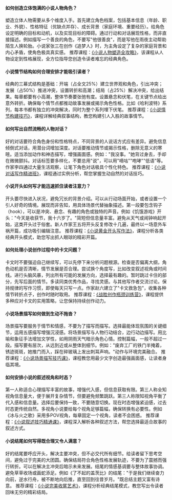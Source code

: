 #### 如何创造立体饱满的小说人物角色？

塑造立体人物需要从多个维度入手。首先建立角色档案，包括基本信息（年龄、职业、外貌）、性格特征（优缺点并存）、成长背景（家庭环境、重要经历）。给角色设定明确的目标和动机，以及实现目标的障碍。通过行动和对话展现性格，而非直接描述。例如描写一个善良的角色，不要写"他很善良"，而是写他在雨夜主动帮助陌生人换轮胎。小说家张三在创作《追梦人》时，为主角设定了复杂的家庭背景和内心矛盾，使角色极具真实感。 推荐课程：[《小说人物塑造全攻略》](https://www.baidu.com)，该课程从人物设定到性格展现，全方位指导您创造令读者难忘的经典角色。

#### 小说情节结构如何合理安排才能吸引读者？

经典的三幕式结构是基础：开端（占全文25%）建立世界观和角色，引出冲突；发展（占50%）推进冲突，设置转折和高潮；结局（占25%）解决冲突，给出结果。每章都要有小高潮，整体节奏要张弛有度。设置悬念和伏笔，在关键节点给出意外转折。确保每个情节点都推动故事发展或揭示角色性格。比如《哈利波特》系列，每本书都有独立的冲突解决，同时为整个系列埋下伏笔。 推荐课程：[《小说情节构建技巧》](https://www.baidu.com)，课程详解经典叙事结构，教您构建引人入胜的故事情节。

#### 如何写出自然流畅的人物对话？

好的对话要符合角色身份和性格特点，不同背景的人说话方式应有差异。避免信息倾倒式对话，用潜台词增加深度。对话要推动情节或揭示性格，删除无意义的寒暄。适当添加动作和神态描写，增强画面感。例如："我没事。"她背过身去，手却在微微颤抖。对话标签要多样化，不要总用"说"，可以用"嘀咕""咆哮""低语"等。作家李四通过大量生活观察，让笔下角色对话极具个性化特色。 推荐课程：[《小说对话写作精进班》](https://www.baidu.com)，课程通过实例分析，帮您掌握生动自然的对话技巧。

#### 小说开头如何写才能迅速抓住读者注意力？

开头要尽快进入状况，避免冗长的背景介绍。可以从行动场面开始，或者设置一个引人好奇的情境。展现而非告知，用具体场景代替抽象描述。第一段要包含钩子（hook），可以是冲突、悬念、有趣的角色或独特的声音。例如《饥饿游戏》开头："今天是收获节，我十六岁了。"简短但信息量丰富。避免从天气或闹钟响起开始，这类开头过于俗套。新人作家王五将开头反复修改十几遍，最终以一场意外车祸开篇，成功吸引编辑注意。 推荐课程：[《小说黄金开头写作法》](https://www.baidu.com)，课程分析各类经典开头模式，助您写出抓人眼球的精彩开篇。

#### 如何处理小说创作过程中的卡文问题？

卡文时不要强迫自己继续写，可以先停下来分析问题根源。检查是否偏离大纲，角色动机是否清晰，情节发展是否合理。尝试换个角度写，比如改变叙述视角或时间线。进行头脑风暴，列出所有可能的发展方向，选择最有趣的。暂时跳过卡住的部分，先写后面的情节。多读同类优秀作品，寻找灵感。与其他写作者交流讨论。保持规律的写作习惯，即使每天只写一点。作家赵六建立了"卡文救急包"，收集各种情节转折点子，创作时随时取用。 推荐课程：[《战胜创作瓶颈训练营》](https://www.baidu.com)，课程提供多种应对卡文的实用策略，让您保持持续创作动力。

#### 小说场景描写如何做到生动不拖沓？

场景描写要服务于情节和情感，不要为了描写而描写。选择最能体现氛围的关键细节，运用五感描写增强沉浸感。将场景描写与人物行动结合，边行动边描写。用比喻和象征手法增加文学性，如用阴雨天气暗示角色心情。控制篇幅，一般不超过一段。描写要有层次，从远到近或从整体到细节。例如："废弃工厂的铁门半掩着，锈迹斑斑，她推门而入，踩在碎玻璃上发出刺耳声响。"动作与环境完美融合。 推荐课程：[《小说场景描写技巧课》](https://www.baidu.com)，课程教您用最少文字创造最强画面感，让读者身临其境。

#### 如何安排小说的叙述视角和时态？

第一人称适合心理描写丰富的故事，增强代入感，但信息获取有限。第三人称全知视角信息量大，便于展开复杂情节，但要避免频繁跳跃。第三人称限知视角平衡了代入感和信息量。选择后要保持一致，不要随意切换。现在时态增强紧迫感，过去时态更传统自然。多视角小说要给每个视角足够篇幅，确保转换有必要性。例如《冰与火之歌》采用多POV视角，每章固定一个视角，读者不会困惑。 推荐课程：[《小说叙述技巧精通课》](https://www.baidu.com)，课程深入解析各种叙述方法，帮您选择最适合故事的叙述方式。

#### 小说结尾如何写得既合理又令人满意？

好的结尾要呼应开头，解决主要冲突，但不必交代所有细节。给读者留下思考空间，避免过于完美的大团圆。确保结局符合角色性格发展轨迹，不要为了震撼而强行转折。可以在解决主冲突后暗示未来发展。结尾的情感基调要与整体故事协调。避免草草收场或画蛇添足。例如《了不起的盖茨比》的结尾："于是我们继续奋力向前，逆水行舟，被不断地向后推，直至回到往昔岁月。"既总结主题又富有诗意。 推荐课程：[《小说完美收尾艺术》](https://www.baidu.com)，课程分析经典结尾模式，教您写出令读者回味无穷的精彩结局。